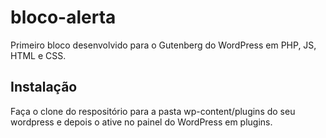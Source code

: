 # bloco-alerta
Primeiro bloco desenvolvido para o Gutenberg do WordPress em PHP, JS, HTML e CSS.

## Instalação
Faça o clone do respositório para a pasta wp-content/plugins do seu wordpress e depois o ative no painel do WordPress em plugins.